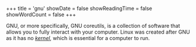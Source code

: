 +++
title = 'gnu'
showDate = false
showReadingTime = false
showWordCount = false
+++

GNU, or more specifically, GNU coreutils, is a collection of software that allows you to fully interact with your computer. Linux was created after GNU as it has no [_kernel_](./kernel), which is essential for a computer to run.